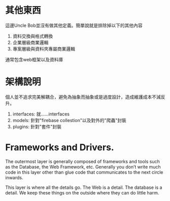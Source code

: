 # 其他東西
這邊Uncle Bob並沒有做其他定義。簡單說就是排除掉以下的其他內容
1. 資料交換與格式轉換
1. 企業層級商業邏輯
1. 專案層級與資料夾專屬商業邏輯

通常包含web框架以及資料庫

# 架構說明
個人並不追求完美解耦合，避免為抽象而抽象或是過度設計，造成維護成本不減反升。

1. interfaces: 就......interfaces
2. models: 針對"firebase collestion"以及對外的"爬蟲"封裝
3. plugins: 針對"套件"封裝

# Frameworks and Drivers.
The outermost layer is generally composed of frameworks and tools such as the Database, the Web Framework, etc. Generally you don’t write much code in this layer other than glue code that communicates to the next circle inwards.

This layer is where all the details go. The Web is a detail. The database is a detail. We keep these things on the outside where they can do little harm.